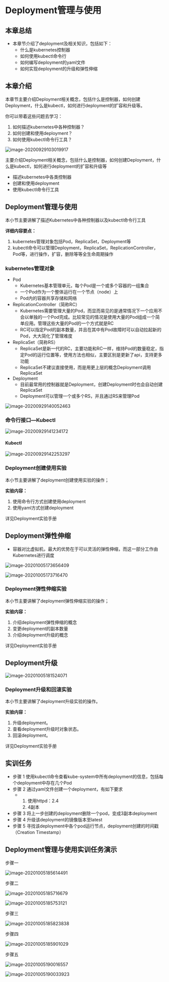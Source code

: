 # Deployment管理与使用

## 本章总结

- 本章节介绍了deployment及相关知识，包括如下：
  - 什么是kubernetes控制器
  - 如何使用kubectl命令行
  - 如何编写deployment的yaml文件
  - 如何实现deployment的升级和弹性伸缩

## 本章介绍

本章节主要介绍Deployment相关概念，包括什么是控制器，如何创建Deployment，什么是kubectl，如何进行deployment的扩容和升级等。

你可以带着这些问题去学习：

1. 如何描述kubernetes中各种控制器？
2. 如何创建和使用deployment？
3. 如何使用kubectl命令行工具？

![image-20200929103019917](.\Deployment管理与使用.assets\image-20200929103019917.png)



主要介绍Deployment相关概念，包括什么是控制器，如何创建Deployment，什么是kubectl，如何进行deployment的扩容和升级等

- 描述kubernetes中各类控制器
- 创建和使用deployment
- 使用kubectl命令行工具

## Deployment管理与使用

本小节主要讲解了描述Kubernetes中各种控制器以及kubectl命令行工具

**详细内容要点：**

1. kubernetes管理对象包括Pod，ReplicaSet，Deployment等
2. kubectl命令可以管理Deployment，ReplicaSet，ReplicationController，Pod等，进行操作，扩容，删除等等全生命周期操作

### kubernetes管理对象

- Pod
  - Kubernetes基本管理单元，每个Pod是一个或多个容器的一组集合
  - 一个Pod作为一个整体运行在一个节点（node）上
  - Pod内的容器共享存储和网络
- ReplicationController（简称RC）
  - Kubernetes需要管理大量的Pod，而显而易见的是通常情况下一个应用不会以单独的一个Pod完成。比较常见的情况是使用大量的Pod组成一个简单应用。管理这些大量的Pod的一个方式就是RC
  - RC可以指定Pod的副本数量，并且在其中有Pod故障时可以自动拉起新的Pod，大大简化了管理难度
- ReplicaSet（简称RS）
  - ReplicaSet是新一代的RC，主要功能和RC一样，维持Pod的数量稳定，指定Pod的运行位置等，使用方法也相似，主要区别是更新了api，支持更多功能
  - ReplicaSet不建议直接使用，而是用更上层的概念Deployment调用ReplicaSet
- Deployment
  - 目前最常用的控制器就是Deployment，创建Deployment时也会自动创建ReplicaSet
  - Deployment可以管理一个或多个RS，并且通过RS来管理Pod

![image-20200929140052463](.\Deployment管理与使用.assets\image-20200929140052463.png)

### 命令行接口—Kubectl

![image-20200929141234172](.\Deployment管理与使用.assets\image-20200929141234172.png)

#### Kubectl

![image-20200929142253297](.\Deployment管理与使用.assets\image-20200929142253297.png)

### Deployment创建使用实验

本小节主要讲解了deployment创建使用实验的操作；

**实验内容：**

1. 使用命令行方式创建使用deployment
2. 使用yaml方式创建deployment

详见Deployment实验手册

## Deployment弹性伸缩

- 容器对比虚拟机，最大的优势在于可以灵活的弹性伸缩，而这一部分工作由Kubernetes进行调度 

![image-20201005173656409](.\Deployment管理与使用.assets\image-20201005173656409.png)

![image-20201005173716470](.\Deployment管理与使用.assets\image-20201005173716470.png)

### Deployment弹性伸缩实验

本小节主要讲解了deployment弹性伸缩实验的操作；

**实验内容：**

1. 介绍deployment弹性伸缩的概念
2. 变更deployment的副本数量
3. 介绍deployment升级的概念

详见Deployment实验手册

##  Deployment升级

![image-20201005181524071](.\Deployment管理与使用.assets\image-20201005181524071.png)

### Deployment升级和回滚实验

本小节主要讲解了deployment升级实验的操作。

**实验内容：**

1. 升级deployment。
2. 查看deployment升级时对象状态。
3. 回滚deployment。

详见Deployment实验手册

## 实训任务

- 步骤 1    使用kubectl命令查看kube-system中所有deployment的信息，包括每个deployment中存在几个Pod
- 步骤 2    通过yaml文件创建一个deployment，有如下要求
  - 1. 使用httpd：2.4
    2. 4副本
- 步骤 3    将上一步创建的deployment删除一个pod，变成3副本deployment
- 步骤 4    升级该deployment的镜像版本至latest
- 步骤 5    寻找该deployment中各个pod运行节点，deployment创建的时间戳（Creation Timestamp）

## Deployment管理与使用实训任务演示

步骤一

![image-20201005185614491](.\Deployment管理与使用.assets\image-20201005185614491.png)

步骤二 

![image-20201005185716679](.\Deployment管理与使用.assets\image-20201005185716679.png)

![image-20201005185753121](.\Deployment管理与使用.assets\image-20201005185753121.png)

步骤三 

![image-20201005185823838](.\Deployment管理与使用.assets\image-20201005185823838.png)

步骤四

![image-20201005185901029](.\Deployment管理与使用.assets\image-20201005185901029.png)

步骤五

![image-20201005190016557](.\Deployment管理与使用.assets\image-20201005190016557.png)

![image-20201005190033923](.\Deployment管理与使用.assets\image-20201005190033923.png)